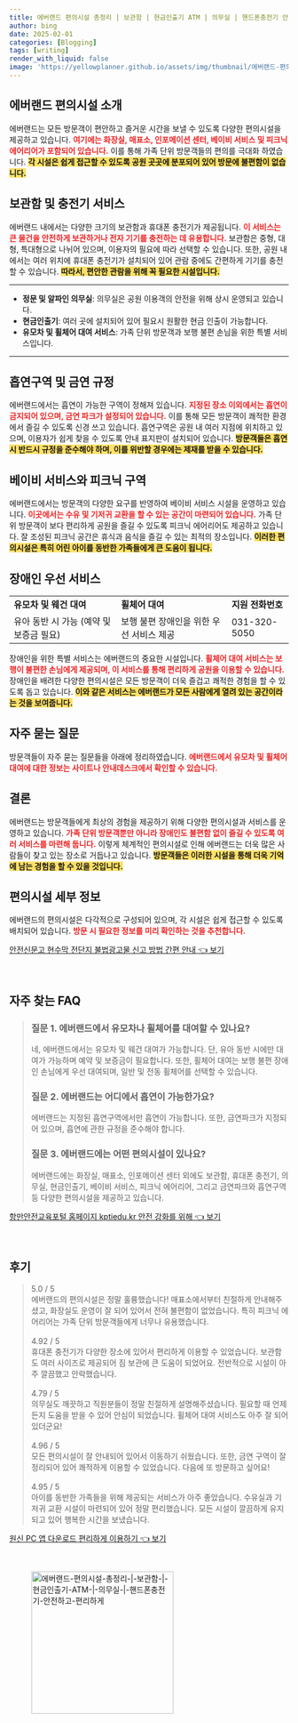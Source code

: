 ```yaml
---
title: 에버랜드 편의시설 총정리 | 보관함 | 현금인출기 ATM | 의무실 | 핸드폰충전기 안전하고 편리하게
author: bing
date: 2025-02-01
categories: [Blogging]
tags: [writing]
render_with_liquid: false
image: 'https://yellowplanner.github.io/assets/img/thumbnail/에버랜드-편의시설-총정리-|-보관함-|-현금인출기-ATM-|-의무실-|-핸드폰충전기-안전하고-편리하게.webp'
---
```



<h2 id='에버랜드 편의시설 소개'>에버랜드 편의시설 소개</h2>

<p>에버랜드는 모든 방문객이 편안하고 즐거운 시간을 보낼 수 있도록 다양한 편의시설을 제공하고 있습니다. <b><span style="color: #ee2323;">여기에는 화장실, 매표소, 인포메이션 센터, 베이비 서비스 및 피크닉 에어리어가 포함되어 있습니다.</span></b> 이를 통해 가족 단위 방문객들의 편의를 극대화 하였습니다. <b><span style="background-color: #ffe066;">각 시설은 쉽게 접근할 수 있도록 공원 곳곳에 분포되어 있어 방문에 불편함이 없습니다.</span></b> </p>

<h2 id='보관함 및 충전기 서비스'>보관함 및 충전기 서비스</h2>

<p>에버랜드 내에서는 다양한 크기의 보관함과 휴대폰 충전기가 제공됩니다. <b><span style="color: #ee2323;">이 서비스는 큰 물건을 안전하게 보관하거나 전자 기기를 충전하는 데 유용합니다.</span></b> 보관함은 중형, 대형, 특대형으로 나뉘어 있으며, 이용자의 필요에 따라 선택할 수 있습니다. 또한, 공원 내에서는 여러 위치에 휴대폰 충전기가 설치되어 있어 관람 중에도 간편하게 기기를 충전할 수 있습니다. <b><span style="background-color: #ffe066;">따라서, 편안한 관람을 위해 꼭 필요한 시설입니다.</span></b></p>

<hr />

<ul>
    <li><b>정문 및 알파인 의무실</b>: 의무실은 공원 이용객의 안전을 위해 상시 운영되고 있습니다.</li>
    <li><b>현금인출기</b>: 여러 곳에 설치되어 있어 필요시 원활한 현금 인출이 가능합니다.</li>
    <li><b>유모차 및 휠체어 대여 서비스</b>: 가족 단위 방문객과 보행 불편 손님을 위한 특별 서비스입니다.</li>
</ul>

<hr />

<h2 id='흡연구역 및 금연 규정'>흡연구역 및 금연 규정</h2>

<p>에버랜드에서는 흡연이 가능한 구역이 정해져 있습니다. <b><span style="color: #ee2323;">지정된 장소 이외에서는 흡연이 금지되어 있으며, 금연 파크가 설정되어 있습니다.</span></b> 이를 통해 모든 방문객이 쾌적한 환경에서 즐길 수 있도록 신경 쓰고 있습니다. 흡연구역은 공원 내 여러 지점에 위치하고 있으며, 이용자가 쉽게 찾을 수 있도록 안내 표지판이 설치되어 있습니다. <b><span style="background-color: #ffe066;">방문객들은 흡연 시 반드시 규정을 준수해야 하며, 이를 위반할 경우에는 제재를 받을 수 있습니다.</span></b></p>

<h2 id='베이비 서비스와 피크닉 구역'>베이비 서비스와 피크닉 구역</h2>

<p>에버랜드에서는 방문객의 다양한 요구를 반영하여 베이비 서비스 시설을 운영하고 있습니다. <b><span style="color: #ee2323;">이곳에서는 수유 및 기저귀 교환을 할 수 있는 공간이 마련되어 있습니다.</span></b> 가족 단위 방문객이 보다 편리하게 공원을 즐길 수 있도록 피크닉 에어리어도 제공하고 있습니다. 잘 조성된 피크닉 공간은 휴식과 음식을 즐길 수 있는 최적의 장소입니다. <b><span style="background-color: #ffe066;">이러한 편의시설은 특히 어린 아이를 동반한 가족들에게 큰 도움이 됩니다.</span></b></p>

<h2 id='장애인 우선 서비스'>장애인 우선 서비스</h2>

<table>
    <tr>
        <td><b>유모차 및 웨건 대여</b></td>
        <td><b>휠체어 대여</b></td>
        <td><b>지원 전화번호</b></td>
    </tr>
    <tr>
        <td>유아 동반 시 가능 (예약 및 보증금 필요)</td>
        <td>보행 불편 장애인을 위한 우선 서비스 제공</td>
        <td>031-320-5050</td>
    </tr>
</table>

<p>장애인을 위한 특별 서비스는 에버랜드의 중요한 시설입니다. <b><span style="color: #ee2323;">휠체어 대여 서비스는 보행이 불편한 손님에게 제공되며, 이 서비스를 통해 편리하게 공원을 이용할 수 있습니다.</span></b> 장애인을 배려한 다양한 편의시설은 모든 방문객이 더욱 즐겁고 쾌적한 경험을 할 수 있도록 돕고 있습니다. <b><span style="background-color: #ffe066;">이와 같은 서비스는 에버랜드가 모든 사람에게 열려 있는 공간이라는 것을 보여줍니다.</span></b></p>

<h2 id='자주 묻는 질문'>자주 묻는 질문</h2>

<p>방문객들이 자주 묻는 질문들을 아래에 정리하였습니다. <b><span style="color: #ee2323;">에버랜드에서 유모차 및 휠체어 대여에 대한 정보는 사이트나 안내데스크에서 확인할 수 있습니다.</span></b></p>

<h2 id='결론'>결론</h2>

<p>에버랜드는 방문객들에게 최상의 경험을 제공하기 위해 다양한 편의시설과 서비스를 운영하고 있습니다. <b><span style="color: #ee2323;">가족 단위 방문객뿐만 아니라 장애인도 불편함 없이 즐길 수 있도록 여러 서비스를 마련해 둡니다.</span></b> 이렇게 체계적인 편의시설로 인해 에버랜드는 더욱 많은 사람들이 찾고 있는 장소로 거듭나고 있습니다. <b><span style="background-color: #ffe066;">방문객들은 이러한 시설을 통해 더욱 기억에 남는 경험을 할 수 있을 것입니다.</span></b></p>

<h2 id='편의시설 세부 정보'>편의시설 세부 정보</h2>

<p>에버랜드의 편의시설은 다각적으로 구성되어 있으며, 각 시설은 쉽게 접근할 수 있도록 배치되어 있습니다. <b><span style="color: #ee2323;">방문 시 필요한 정보를 미리 확인하는 것을 추천합니다.</span></b> </p>


<p><a class="click-button" title="안전신문고 현수막 전단지 불법광고물 신고 방법 간편 안내" href="https://yellowplanner.github.io/posts/%EC%95%88%EC%A0%84%EC%8B%A0%EB%AC%B8%EA%B3%A0-%ED%98%84%EC%88%98%EB%A7%89-%EC%A0%84%EB%8B%A8%EC%A7%80-%EB%B6%88%EB%B2%95%EA%B4%91%EA%B3%A0%EB%AC%BC-%EC%8B%A0%EA%B3%A0-%EB%B0%A9%EB%B2%95-%EA%B0%84%ED%8E%B8-%EC%95%88%EB%82%B4/" rel="dofollow">안전신문고 현수막 전단지 불법광고물 신고 방법 간편 안내 👈 보기</a></p><br>
<h2 id='자주_찾는_FAQ'>자주 찾는 FAQ</h2>
<div itemscope="" itemtype="https://schema.org/FAQPage"> 
<blockquote> 
<div itemscope="" itemprop="mainEntity" itemtype="https://schema.org/Question"> 
<h3 itemprop="name">질문 1. 에버랜드에서 유모차나 휠체어를 대여할 수 있나요?</h3> 
<div itemscope="" itemprop="acceptedAnswer" itemtype="https://schema.org/Answer"> 
<span itemprop="text"> 
<p>네, 에버랜드에서는 유모차 및 웨건 대여가 가능합니다. 단, 유아 동반 시에만 대여가 가능하며 예약 및 보증금이 필요합니다. 또한, 휠체어 대여는 보행 불편 장애인 손님에게 우선 대여되며, 일반 및 전동 휠체어를 선택할 수 있습니다.</p> 
</span> 
</div> 
</div> 

<div itemscope="" itemprop="mainEntity" itemtype="https://schema.org/Question"> 
<h3 itemprop="name">질문 2. 에버랜드는 어디에서 흡연이 가능한가요?</h3> 
<div itemscope="" itemprop="acceptedAnswer" itemtype="https://schema.org/Answer"> 
<span itemprop="text"> 
<p>에버랜드는 지정된 흡연구역에서만 흡연이 가능합니다. 또한, 금연파크가 지정되어 있으며, 흡연에 관한 규정을 준수해야 합니다.</p> 
</span> 
</div> 
</div> 

<div itemscope="" itemprop="mainEntity" itemtype="https://schema.org/Question"> 
<h3 itemprop="name">질문 3. 에버랜드에는 어떤 편의시설이 있나요?</h3> 
<div itemscope="" itemprop="acceptedAnswer" itemtype="https://schema.org/Answer"> 
<span itemprop="text"> 
<p>에버랜드에는 화장실, 매표소, 인포메이션 센터 외에도 보관함, 휴대폰 충전기, 의무실, 현금인출기, 베이비 서비스, 피크닉 에어리어, 그리고 금연파크와 흡연구역 등 다양한 편의시설을 제공하고 있습니다.</p> 
</span> 
</div> 
</div> 
</blockquote> 
</div>
<p><a class="click-button" title="항만안전교육포털 홈페이지 kptiedu.kr 안전 강화를 위해" href="https://yellowplanner.github.io/posts/%ED%95%AD%EB%A7%8C%EC%95%88%EC%A0%84%EA%B5%90%EC%9C%A1%ED%8F%AC%ED%84%B8-%ED%99%88%ED%8E%98%EC%9D%B4%EC%A7%80-kptiedu.kr-%EC%95%88%EC%A0%84-%EA%B0%95%ED%99%94%EB%A5%BC-%EC%9C%84%ED%95%B4/" rel="dofollow">항만안전교육포털 홈페이지 kptiedu.kr 안전 강화를 위해 👈 보기</a></p><br>
<h2 id='후기'>후기</h2>
<div itemscope itemtype="https://schema.org/Product">
  <blockquote>
  <div itemprop="review" itemscope itemtype="https://schema.org/Review">
      <div itemprop="reviewRating" itemscope itemtype="https://schema.org/Rating"> <span itemprop="ratingValue">5.0</span> / <span itemprop="bestRating">5</span> </div>
      <span itemprop="reviewBody">에버랜드의 편의시설은 정말 훌륭했습니다! 매표소에서부터 친절하게 안내해주셨고, 화장실도 운영이 잘 되어 있어서 전혀 불편함이 없었습니다. 특히 피크닉 에어리어는 가족 단위 방문객들에게 너무나 유용했습니다.</span>
  </div>
  <br>
  <div itemprop="review" itemscope itemtype="https://schema.org/Review">
      <div itemprop="reviewRating" itemscope itemtype="https://schema.org/Rating"> <span itemprop="ratingValue">4.92</span> / <span itemprop="bestRating">5</span> </div>
      <span itemprop="reviewBody">휴대폰 충전기가 다양한 장소에 있어서 편리하게 이용할 수 있었습니다. 보관함도 여러 사이즈로 제공되어 짐 보관에 큰 도움이 되었어요. 전반적으로 시설이 아주 깔끔했고 안락했습니다.</span>
  </div>
  <br>
  <div itemprop="review" itemscope itemtype="https://schema.org/Review">
      <div itemprop="reviewRating" itemscope itemtype="https://schema.org/Rating"> <span itemprop="ratingValue">4.79</span> / <span itemprop="bestRating">5</span> </div>
      <span itemprop="reviewBody">의무실도 깨끗하고 직원분들이 정말 친절하게 설명해주셨습니다. 필요할 때 언제든지 도움을 받을 수 있어 안심이 되었습니다. 휠체어 대여 서비스도 아주 잘 되어 있더군요!</span>
  </div>
  <br>
  <div itemprop="review" itemscope itemtype="https://schema.org/Review">
      <div itemprop="reviewRating" itemscope itemtype="https://schema.org/Rating"> <span itemprop="ratingValue">4.96</span> / <span itemprop="bestRating">5</span> </div>
      <span itemprop="reviewBody">모든 편의시설이 잘 안내되어 있어서 이동하기 쉬웠습니다. 또한, 금연 구역이 잘 정리되어 있어 쾌적하게 이용할 수 있었습니다. 다음에 또 방문하고 싶어요!</span>
  </div>
  <br>
  <div itemprop="review" itemscope itemtype="https://schema.org/Review">
      <div itemprop="reviewRating" itemscope itemtype="https://schema.org/Rating"> <span itemprop="ratingValue">4.95</span> / <span itemprop="bestRating">5</span> </div>
      <span itemprop="reviewBody">아이를 동반한 가족들을 위해 제공되는 서비스가 아주 좋았습니다. 수유실과 기저귀 교환 시설이 마련되어 있어 정말 편리했습니다. 모든 시설이 깔끔하게 유지되고 있어 행복한 시간을 보냈습니다.</span>
  </div>
  </blockquote>
</div>
<p><a class="click-button" title="원신 PC 앱 다운로드 편리하게 이용하기" href="https://yellowplanner.github.io/posts/%EC%9B%90%EC%8B%A0-PC-%EC%95%B1-%EB%8B%A4%EC%9A%B4%EB%A1%9C%EB%93%9C-%ED%8E%B8%EB%A6%AC%ED%95%98%EA%B2%8C-%EC%9D%B4%EC%9A%A9%ED%95%98%EA%B8%B0/" rel="dofollow">원신 PC 앱 다운로드 편리하게 이용하기 👈 보기</a></p><br>
<figure class="image"><img src="https://yellowplanner.github.io/assets/img/thumbnail/에버랜드-편의시설-총정리-|-보관함-|-현금인출기-ATM-|-의무실-|-핸드폰충전기-안전하고-편리하게.webp" alt="에버랜드-편의시설-총정리-|-보관함-|-현금인출기-ATM-|-의무실-|-핸드폰충전기-안전하고-편리하게" width="256" height="256"></figure>